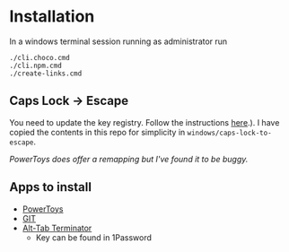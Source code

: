 # Installation

In a windows terminal session running as administrator run

```
./cli.choco.cmd
./cli.npm.cmd
./create-links.cmd
```

## Caps Lock -> Escape

You need to update the key registry.
Follow the instructions [here](https://vim.fandom.com/wiki/Map_caps_lock_to_escape_in_Windows#:~:text=To%20apply%20the%20changes%2C%20log,and%20you%20cannot%20generate%20ScrollLock).).
I have copied the contents in this repo for simplicity in `windows/caps-lock-to-escape`.

*PowerToys does offer a remapping but I've found it to be buggy.*

## Apps to install

- [PowerToys](https://docs.microsoft.com/en-us/windows/powertoys/install)
- [GIT](https://git-scm.com/downloads)
- [Alt-Tab Terminator](https://www.ntwind.com/software/alttabter.html)
  - Key can be found in 1Password
